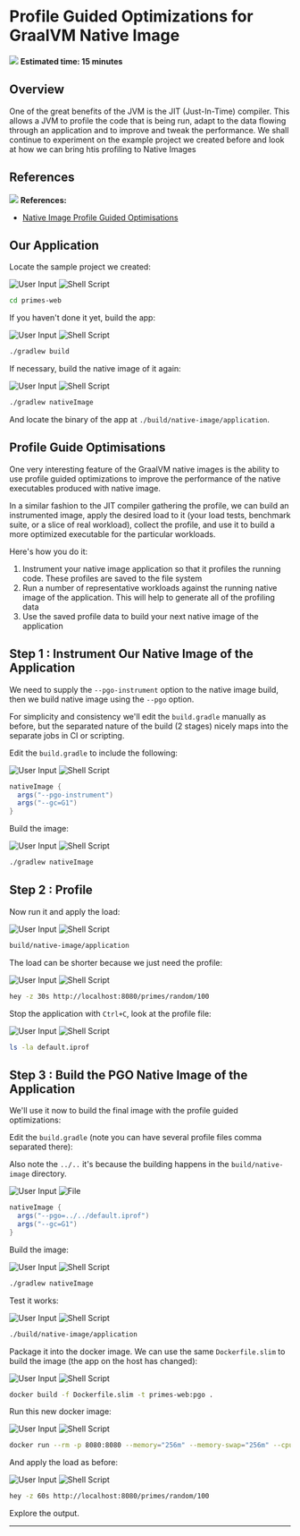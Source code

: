 # Profile Guided Optimizations for GraalVM Native Image

<div class="inline-container">
<img src="../images/noun_Stopwatch_14262_100.png">
<strong>
  Estimated time: 15 minutes
</strong>
</div>

## Overview

One of the great benefits of the JVM is the JIT (Just-In-Time) compiler. This allows a JVM to profile the code that is
being run, adapt to the data flowing through an application and to improve and tweak the performance. 
We shall continue to experiment on the example project we created before and look at how we can bring htis profiling 
to Native Images

## References
<div class="inline-container">
<img src="../images/noun_Stopwatch_14262_100.png">
<strong>
References:
</strong>
</div>

- [Native Image Profile Guided Optimisations](https://www.graalvm.org/reference-manual/native-image/PGO/)

## Our Application
Locate the sample project we created:

![User Input](../images/noun_Computer_3477192_100.png)
![Shell Script](../images/noun_SH_File_272740_100.png)
```bash
cd primes-web
```

If you haven't done it yet, build the app:

![User Input](../images/noun_Computer_3477192_100.png)
![Shell Script](../images/noun_SH_File_272740_100.png)
```bash
./gradlew build
```

If necessary, build the native image of it again:

![User Input](../images/noun_Computer_3477192_100.png)
![Shell Script](../images/noun_SH_File_272740_100.png)
```bash
./gradlew nativeImage
```

And locate the binary of the app at `./build/native-image/application`.

## Profile Guide Optimisations 

One very interesting feature of the GraalVM native images is the ability to use profile guided optimizations to improve 
the performance of the native executables produced with native image.

In a similar fashion to the JIT compiler gathering the profile, we can build an instrumented image, apply the desired 
load to it (your load tests, benchmark suite, or a slice of real workload), collect the profile, and use it to build a 
more optimized executable for the particular workloads.

Here's how you do it:

1. Instrument your native image application so that it profiles the running code. These profiles are saved to the file system
2. Run a number of representative workloads against the running native image of the application. This will help to generate all of the profiling data
3. Use the saved profile data to build your next native image of the application

## Step 1 : Instrument Our Native Image of the Application

We need to supply the `--pgo-instrument` option to the native image build, then we build native image using the `--pgo` option.

For simplicity and consistency we'll edit the `build.gradle` manually as before, but the separated nature of the build (2 stages) nicely maps into the separate jobs in CI or scripting.

Edit the `build.gradle` to include the following:

![User Input](../images/noun_Computer_3477192_100.png)
![Shell Script](../images/noun_File_3647224_100.png)
```groovy
nativeImage {
  args("--pgo-instrument")
  args("--gc=G1")
}
```

Build the image:

![User Input](../images/noun_Computer_3477192_100.png)
![Shell Script](../images/noun_SH_File_272740_100.png)
```bash
./gradlew nativeImage
```
## Step 2 : Profile

Now run it and apply the load:

![User Input](../images/noun_Computer_3477192_100.png)
![Shell Script](../images/noun_SH_File_272740_100.png)
```bash
build/native-image/application
```

The load can be shorter because we just need the profile:

![User Input](../images/noun_Computer_3477192_100.png)
![Shell Script](../images/noun_SH_File_272740_100.png)
```bash
hey -z 30s http://localhost:8080/primes/random/100
```

Stop the application with `Ctrl+C`, look at the profile file:

![User Input](../images/noun_Computer_3477192_100.png)
![Shell Script](../images/noun_SH_File_272740_100.png)
```bash
ls -la default.iprof
```

## Step 3 : Build the PGO Native Image of the Application

We'll use it now to build the final image with the profile guided optimizations:

Edit the `build.gradle` (note you can have several profile files comma separated there):

Also note the `../..` it's because the building happens in the `build/native-image` directory.

![User Input](../images/noun_Computer_3477192_100.png)
![File](../images/noun_File_3647224_100.png)
```groovy
nativeImage {
  args("--pgo=../../default.iprof")
  args("--gc=G1")
}
```

Build the image:

![User Input](../images/noun_Computer_3477192_100.png)
![Shell Script](../images/noun_SH_File_272740_100.png)
```bash
./gradlew nativeImage
```

Test it works:

![User Input](../images/noun_Computer_3477192_100.png)
![Shell Script](../images/noun_SH_File_272740_100.png)
```bash
./build/native-image/application
```

Package it into the docker image. We can use the same `Dockerfile.slim` to build the image (the app on the host has 
changed):

![User Input](../images/noun_Computer_3477192_100.png)
![Shell Script](../images/noun_SH_File_272740_100.png)
```bash
docker build -f Dockerfile.slim -t primes-web:pgo .
```

Run this new docker image:

![User Input](../images/noun_Computer_3477192_100.png)
![Shell Script](../images/noun_SH_File_272740_100.png)
```bash
docker run --rm -p 8080:8080 --memory="256m" --memory-swap="256m" --cpus=1 primes-web:pgo
```

And apply the load as before:  

![User Input](../images/noun_Computer_3477192_100.png)
![Shell Script](../images/noun_SH_File_272740_100.png)
```bash
hey -z 60s http://localhost:8080/primes/random/100
```

Explore the output.

---

